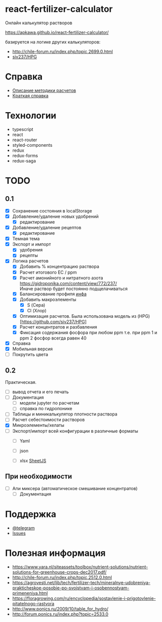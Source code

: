 # react-fertilizer-calculator

Онлайн калькулятор растворов

https://apkawa.github.io/react-fertilizer-calculator/


базируется на логике других калькуляторов:

* http://chile-forum.ru/index.php/topic,2699.0.html
* [siv237/HPG](https://github.com/siv237/HPG)

# Справка 

* [Описание методики расчетов](src/docs/technique.md)
* [Краткая справка](src/docs/how_to_use.md)

# Технологии

* typescript
* react
* react-router
* styled-components
* redux
* redux-forms
* redux-saga


# TODO

## 0.1

* [x] Сохранение состояния в localStorage
* [x] Добавление/удаление новых удобрений
    * [x] редактирование 
* [x] Добавление/удаление рецептов
    * [x] редактирование
* [x] Темная тема
* [x] Экспорт и импорт
    * [x] удобрения
    * [x] рецепты
* [x] Логика расчетов
    * [x] Добавить % концентрацию раствора
    * [x] Расчет итогового EC / ppm
    * [x] Расчет амонийного и нитратного азота \
        https://gidroponika.com/content/view/772/237/ \
        Иначе раствор будет постоянно подщелачиваться
    * [x] Балансирование профиля [инфа](http://forum.ponics.ru/index.php?topic=336.msg134010#msg134010)
    * [x] Добавить макроэлементы
        * [x] S (Сера)
        * [x] Cl (Хлор)
    * [x] Оптимизация расчетов. Была использована модель из (HPG)[https://github.com/siv237/HPG]
    * [x] Расчет концентратов и разбавления
    * [x] Фиксация содержания фосфора при любом ppm
        т.е. при ppm 1 и ppm 2 фосфор всегда равен 40
    
* [x] Справка
* [x] Мобильная версия
* [ ] Покрутить цвета

## 0.2

Практическая.

* [ ] вывод отчета и его печать
* [ ] Документация
    * [ ] модели jupyter по расчетам
    * [ ] справка по гидропонике
* [ ] Таблицы и миникалькулятор плотности раствора
* [ ] Расчет себестоимости растворов
* [x] Микроэлементы/хелаты
* [ ] Экспорт/импорт всей конфигурации в различные форматы
    * [ ] Yaml
    * [ ] json
    * [ ] xlsx [SheetJS](https://github.com/SheetJS/sheetjs)
    

## При необходимости

* [ ] Апи миксера (автоматическое смешивание концентратов)
    * [ ] Документация

# Поддержка

* [@telegram](https://t.me/fertilizer_calculator_support)
* [Issues](https://github.com/Apkawa/react-fertilizer-calculator/issues)

# Полезная информация

* https://www.yara.nl/siteassets/toolbox/nutrient-solutions/nutrient-solutions-for-greenhouse-crops-dec2017.pdf/
* http://chile-forum.ru/index.php/topic,2512.0.html
* https://agrovesti.net/lib/tech/fertilizer-tech/mineralnye-udobreniya-prakticheskoe-posobie-po-svojstvam-i-osobennostyam-primeneniya.html
* https://floragrowing.com/ru/encyclopedia/sostavlenie-i-prigotovlenie-pitatelnogo-rastvora
* http://www.ponics.ru/2009/10/table_for_hydro/
* http://forum.ponics.ru/index.php?topic=2533.0



